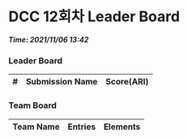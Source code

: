 # DCC 12회차 Leader Board
***Time: 2021/11/06 13:42***

### Leader Board

|#|Submission Name|Score(ARI)|
|:---:|:---:|:---:|

### Team Board

|Team Name|Entries|Elements|
|:---:|:---:|:---:|
